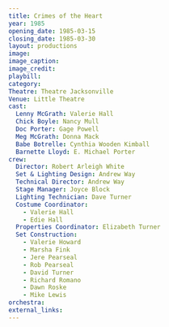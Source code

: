 ```yaml
---
title: Crimes of the Heart
year: 1985
opening_date: 1985-03-15
closing_date: 1985-03-30
layout: productions
image:
image_caption:
image_credit:
playbill: 
category: 
Theatre: Theatre Jacksonville
Venue: Little Theatre
cast:
  Lenny McGrath: Valerie Hall
  Chick Boyle: Nancy Mull
  Doc Porter: Gage Powell
  Meg McGrath: Donna Mack
  Babe Botrelle: Cynthia Wooden Kimball
  Barnette Lloyd: E. Michael Porter
crew:
  Director: Robert Arleigh White
  Set & Lighting Design: Andrew Way
  Technical Director: Andrew Way
  Stage Manager: Joyce Block
  Lighting Technician: Dave Turner
  Costume Coordinator:
    - Valerie Hall
    - Edie Hall
  Properties Coordinator: Elizabeth Turner
  Set Construction:
    - Valerie Howard
    - Marsha Fink
    - Jere Pearseal
    - Rob Pearseal
    - David Turner
    - Richard Romano
    - Dawn Roske
    - Mike Lewis
orchestra:
external_links:
---
```


